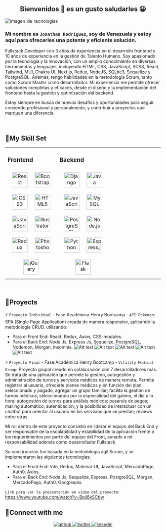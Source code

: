 ## <div align="center">Bienvenidos 👋 es un gusto saludarles 😀</div>

![imagen_de_tecnologias](BannerGithub.jpg)

### Mi nombre es `Jonathan Rodríguez`, soy de Venezuela y estoy aquí para ofrecerles una potente y eficiente solución.

Fullstack Developer con 3 años de experiencia en el desarrollo frontend y 10 años de experiencia en la gestión de Talento Humano. Soy apasionado por la tecnología y la innovación, con un amplio conocimiento en diversas herramientas y lenguajes, incluyendo HTML, CSS, JavaScript, SCSS, React, Tailwind, MUI, Chakra UI, Next.js, Redux, NodeJS, SQLite3, Sequelize y PostgreSQL. Además, tengo habilidades en la metodología Scrum, tanto como Scrum Master como desarrollador. Mi experiencia me permite ofrecer soluciones completas y eficaces, desde el diseño y la implementación del frontend hasta la gestión y optimización del backend.

Estoy siempre en busca de nuevos desafíos y oportunidades para seguir creciendo profesional y personalmente, y contribuir a proyectos que marquen una diferencia.

<br/>

## 📌My Skill Set

<table><tr><td valign="top" width="33%">

### Frontend

<div align="center">  
<a href="https://reactjs.org/" target="_blank"><img style="margin: 10px" src="https://profilinator.rishav.dev/skills-assets/react-original-wordmark.svg" alt="React" height="50" /></a>  
<a href="https://getbootstrap.com/docs/3.4/javascript/" target="_blank"><img style="margin: 10px" src="https://profilinator.rishav.dev/skills-assets/bootstrap-plain.svg" alt="Bootstrap" height="50" /></a>  
<a href="https://www.w3schools.com/css/" target="_blank"><img style="margin: 10px" src="https://profilinator.rishav.dev/skills-assets/css3-original-wordmark.svg" alt="CSS3" height="50" /></a>  
<a href="https://en.wikipedia.org/wiki/HTML5" target="_blank"><img style="margin: 10px" src="https://profilinator.rishav.dev/skills-assets/html5-original-wordmark.svg" alt="HTML5" height="50" /></a>  
<a href="https://www.javascript.com/" target="_blank"><img style="margin: 10px" src="https://profilinator.rishav.dev/skills-assets/javascript-original.svg" alt="JavaScript" height="50" /></a>  
<a href="https://www.adobe.com/in/products/illustrator.html" target="_blank"><img style="margin: 10px" src="https://profilinator.rishav.dev/skills-assets/adobe_illustrator-icon.svg" alt="Illustrator" height="50" /></a>  
<a href="https://redux.js.org/" target="_blank"><img style="margin: 10px" src="https://profilinator.rishav.dev/skills-assets/redux-original.svg" alt="Redux" height="50" /></a>  
<a href="https://www.adobe.com/in/products/photoshop.html" target="_blank"><img style="margin: 10px" src="https://profilinator.rishav.dev/skills-assets/photoshop-plain.svg" alt="Photoshop" height="50" /></a>  
<a href="https://jquery.com/" target="_blank"><img style="margin: 10px" src="https://profilinator.rishav.dev/skills-assets/jquery.png" alt="jQuery" height="50" /></a>  
</div>

</td><td valign="top" width="33%">

### Backend

<div align="center">  
<a href="https://www.djangoproject.com/" target="_blank"><img style="margin: 10px" src="https://profilinator.rishav.dev/skills-assets/django-original.svg" alt="Django" height="50" /></a>  
<a href="https://www.java.com/" target="_blank"><img style="margin: 10px" src="https://profilinator.rishav.dev/skills-assets/java-original-wordmark.svg" alt="Java" height="50" /></a>  
<a href="https://www.javascript.com/" target="_blank"><img style="margin: 10px" src="https://profilinator.rishav.dev/skills-assets/javascript-original.svg" alt="JavaScript" height="50" /></a>  
<a href="https://www.mysql.com/" target="_blank"><img style="margin: 10px" src="https://profilinator.rishav.dev/skills-assets/mysql-original-wordmark.svg" alt="MySQL" height="50" /></a>  
<a href="https://www.postgresql.org/" target="_blank"><img style="margin: 10px" src="https://profilinator.rishav.dev/skills-assets/postgresql-original-wordmark.svg" alt="PostgreSQL" height="50" /></a>  
<a href="https://nodejs.org/" target="_blank"><img style="margin: 10px" src="https://profilinator.rishav.dev/skills-assets/nodejs-original-wordmark.svg" alt="Node.js" height="50" /></a>  
<a href="https://www.python.org/" target="_blank"><img style="margin: 10px" src="https://profilinator.rishav.dev/skills-assets/python-original.svg" alt="Python" height="50" /></a>  
<a href="https://expressjs.com/" target="_blank"><img style="margin: 10px" src="https://profilinator.rishav.dev/skills-assets/express-original-wordmark.svg" alt="Express.js" height="50" /></a>  
<a href="https://flask.palletsprojects.com/" target="_blank"><img style="margin: 10px" src="https://profilinator.rishav.dev/skills-assets/flask.png" alt="Flask" height="50" /></a>  
</div>

</td><td valign="top" width="33%">

<!-- ### DevOps   -->
<div align="center">  
  
</div>

</td></tr></table>

<br/>

## 📌Proyects

⚡ `Proyecto Individual` - Fase Académica Henry Bootcamp - `API Pokemon`: SPA (Single Page Application) creada de manera responsive, aplicando la metodología CRUD, utilizando:

- Para el Front End: React, Redux, Axios, CSS-modules.
- Para el Back End: Node Js, Express Js, Sequelize, PostgreSQL, Nodemon, Morgan, Insomnia.
  ![Alt text](LandinPagePokemon.jpg) ![Alt text](About.jpg) ![Alt text](ErrorPage.jpg) ![Alt text](Filters.jpg) ![Alt text](Home.jpg)
  <br/>

⚡ `Proyecto Final` - Fase Académica Henry Bootcamp - `Vitality Medical Group`: Proyecto grupal creado en colaboración con 7 desarrolladores más. Se trata de una aplicación que permite la gestión, autogestión y administración de turnos y servicios médicos de manera remota. Permite registrar al usuario, ofrecerle planes médicos y en función del plan seleccionado y pagado, agregar un grupo familiar; facilita la gestión de turnos médicos, seleccionando por la especialidad del galeno, el día y la hora; autogestión de turnos para análisis médicos; pasarela de pagos; mailing automático; autenticación; y la posibilidad de interactuar con un chatbot para orientar al usuario en los servicios que se prestan; reviews entre otras.

Mi rol dentro de este proyecto consistió en liderar el equipo del Back End y ser responsable de la escalabilidad y estabilidad de la aplicación frente a los requerimientos por parte del equipo del Front, aunado a mi responsabilidad además como desarrollador Fullstack.

Su construcción fue basada en la metodología ágil Scrum, y se implementaron las siguientes tecnologías:

- Para el Front End: Vite, Redux, Material-UI, JavaScript, MercadoPago, Auth0, Axios.
- Para el Back End: Node Js, Sequelize, Express, PostgreSQL, Morgan, MercadoPago, Auth0, Googleapis.

`Link para ver la presentación en video del proyecto`: https://www.youtube.com/watch?v=Bpji8kSCtjw
<br/>

## 📌Connect with me

<div align="center">
<a href="https://github.com/Moyobear" target="_blank">
<img src=https://img.shields.io/badge/github-%2324292e.svg?&style=for-the-badge&logo=github&logoColor=white alt=github style="margin-bottom: 5px;" />
</a>
<a href="https://twitter.com/@bigbear_tech" target="_blank">
<img src=https://img.shields.io/badge/twitter-%2300acee.svg?&style=for-the-badge&logo=twitter&logoColor=white alt=twitter style="margin-bottom: 5px;" />
</a>
<a href="https://linkedin.com/in/https://www.linkedin.com/in/rodriguezjmm/" target="_blank">
<img src=https://img.shields.io/badge/linkedin-%231E77B5.svg?&style=for-the-badge&logo=linkedin&logoColor=white alt=linkedin style="margin-bottom: 5px;" />
</a>  
</div>

<br/>
